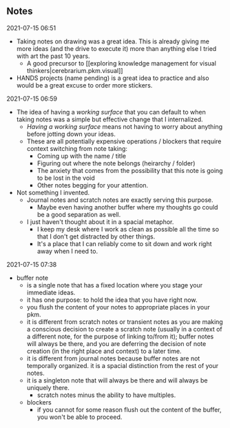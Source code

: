
## Notes

2021-07-15 06:51
- Taking notes on drawing was a great idea. This is already giving me more ideas (and the drive to execute it) more than anything else I tried with art the past 10 years.
  - A good precursor to [[exploring knowledge management for visual thinkers|cerebrarium.pkm.visual]]
- HANDS projects (name pending) is a great idea to practice and also would be a great excuse to order more stickers.

2021-07-15 06:59
- The idea of having a _working surface_ that you can default to when taking notes was a simple but effective change that I internalized.
  - _Having a working surface_ means not having to worry about anything before jotting down your ideas.
  - These are all potentially expensive operations / blockers that require context switching from note taking:
    - Coming up with the name / title
    - Figuring out where the note belongs (heirarchy / folder)
    - The anxiety that comes from the possibility that this note is going to be lost in the void
    - Other notes begging for your attention.
- Not something I invented.
  - Journal notes and scratch notes are exactly serving this purpose.
    - Maybe even having another buffer where my thoughts go could be a good separation as well.
  - I just haven't thought about it in a spacial metaphor.
    - I keep my desk where I work as clean as possible all the time so that I don't get distracted by other things.
    - It's a place that I can reliably come to sit down and work right away when I need to.

2021-07-15 07:38
- buffer note 
  - is a single note that has a fixed location where you stage your immediate ideas.
  - it has one purpose: to hold the idea that you have right now.
  - you flush the content of your notes to appropriate places in your pkm.
  - it is different from scratch notes or transient notes as you are making a conscious decision to create a scratch note (usually in a context of a different note, for the purpose of linking to/from it); buffer notes will always be there, and you are deferring the decision of note creation (in the right place and context) to a later time.
  - it is different from journal notes because buffer notes are not temporally organized. it is a spacial distinction from the rest of your notes.
  - it is a singleton note that will always be there and will always be uniquely there.
    - scratch notes minus the ability to have multiples.
  - blockers
    - if you cannot for some reason flush out the content of the buffer, you won't be able to proceed.
